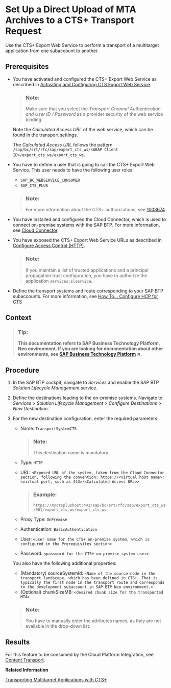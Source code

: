 <!-- loio37ceecb8a9dd4e63bbce42e3e2fab06c -->

# Set Up a Direct Upload of MTA Archives to a CTS+ Transport Request

Use the CTS+ Export Web Service to perform a transport of a multitarget application from one subaccount to another.



<a name="loio37ceecb8a9dd4e63bbce42e3e2fab06c__prereq_u2k_5hp_rcb"/>

## Prerequisites

-   You have activated and configured the CTS+ Export Web Service as described in [Activating and Configuring CTS Export Web Service](https://help.sap.com/viewer/CTS/aa779d7c617143629a2c851f99eda4f1.html).

    > ### Note:  
    > Make sure that you select the *Transport Channel Authentication and User ID / Password* as a provider security of the web service binding.

    Note the *Calculated Access URL* of the web service, which can be found in the transport settings.

    The *Calculated Access URL* follows the pattern `/sap/bc/srt/rfc/sap/export_cts_ws/<ABAP Client ID>/export_cts_ws/export_cts_ws`.

-   You have to define a user that is going to call the CTS+ Export Web Service. This user needs to have the following user roles:

    -   `SAP_BC_WEBSERVICE_CONSUMER`
    -   `SAP_CTS_PLUS`

    > ### Note:  
    > For more information about the CTS+ authorizations, see [1003674](https://launchpad.support.sap.com/#/notes/1003674).

-   You have installed and configured the Cloud Connector, which is used to connect on-premise systems with the SAP BTP. For more information, see [Cloud Connector](https://help.sap.com/viewer/cca91383641e40ffbe03bdc78f00f681/Cloud/en-US/e6c7616abb5710148cfcf3e75d96d596.html).
-   You have exposed the CTS+ Export Web Service URLs as described in [Configure Access Control \(HTTP\)](https://help.sap.com/viewer/cca91383641e40ffbe03bdc78f00f681/Cloud/en-US/e7d4927dbb571014af7ef6ebd6cc3511.html).

    > ### Note:  
    > If you maintain a list of trusted applications and a principal propagation trust configuration, you have to authorize the application `services:slservice`.

-   Define the transport systems and route corresponding to your SAP BTP subaccounts. For more information, see [How To... Configure HCP for CTS](https://www.sap.com/documents/2016/07/bc3e9124-7d7c-0010-82c7-eda71af511fa.html)



## Context

> ### Tip:  
> **This documentation refers to SAP Business Technology Platform, Neo environment. If you are looking for documentation about other environments, see [SAP Business Technology Platform](https://help.sap.com/viewer/65de2977205c403bbc107264b8eccf4b/Cloud/en-US/6a2c1ab5a31b4ed9a2ce17a5329e1dd8.html "SAP Business Technology Platform (SAP BTP) is an integrated offering comprised of four technology portfolios: database and data management, application development and integration, analytics, and intelligent technologies. The platform offers users the ability to turn data into business value, compose end-to-end business processes, and build and extend SAP applications quickly.") :arrow_upper_right:.**



## Procedure

1.  In the SAP BTP cockpit, navigate to *Services* and enable the SAP BTP *Solution Lifecycle Management* service.

2.  Define the destinations leading to the on-premise systems. Navigate to *Services* \> *Solution Lifecycle Management* \> *Configure Destinations* \> *New Destination*.

3.  For the new destination configuration, enter the required parameters:

    -   Name: `TransportSystemCTS`

        > ### Note:  
        > This destination name is mandatory.

    -   Type: `HTTP`
    -   URL: `<Exposed URL of the system, taken from the Cloud Connector section, following the convention: https://<virtual host name>:<virtual port, such as 443>/<Calculated Access URL>>`

        > ### Example:  
        > `https://myctsplushost:443/sap/bc/srt/rfc/sap/export_cts_ws/001/export_cts_ws/export_cts_ws`

    -   Proxy Type: `OnPremise`
    -   Authentication: `BasicAuthentication`
    -   User: `<user name for the CTS+ on-premise system, which is configured in the Prerequisites section>`
    -   Password: `<password for the CTS+ on-premise system user>`

    You also have the following additional properties:

    -   \(Mandatory\) sourceSystemId: `<Name of the source node in the transport landscape, which has been defined in CTS+. That is typically the first node in the transport route and corresponds to the development subaccount in SAP BTP Neo environment.>`
    -   \(Optional\) chunkSizeMB: `<desired chunk size for the transported MTA>`

    > ### Note:  
    > You have to manually enter the attributes names, as they are not available in the drop-down list.




<a name="loio37ceecb8a9dd4e63bbce42e3e2fab06c__result_lkg_4yq_rcb"/>

## Results

For this feature to be consumed by the Cloud Platform Integration, see [Content Transport](https://help.sap.com/viewer/368c481cd6954bdfa5d0435479fd4eaf/Cloud/en-US/e3c79d65aa604b80992e20609881ad7a.html).

**Related Information**  


[Transporting Multitarget Applications with CTS+](transporting-multitarget-applications-with-cts-f598f69.md "You can enable transport of SAP BTP applications and application content that is available as Multitarget Applications (MTA) using the Enhanced Change and Transport System (CTS+).")

